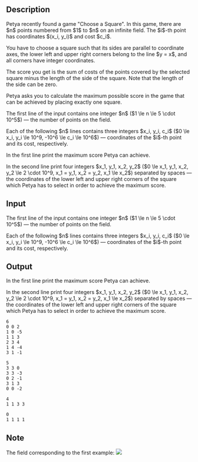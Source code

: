 ## Description

<div><p>Petya recently found a game "Choose a Square". In this game, there are $n$ points numbered from $1$ to $n$ on an infinite field. The $i$-th point has coordinates $(x_i, y_i)$ and cost $c_i$.</p><p>You have to choose a square such that its sides are parallel to coordinate axes, the lower left and upper right corners belong to the line $y = x$, and all corners have integer coordinates.</p><p>The score you get is the sum of costs of the points covered by the selected square minus the length of the side of the square. Note that the length of the side can be zero.</p><p>Petya asks you to calculate the maximum possible score in the game that can be achieved by placing exactly one square.</p></div><div class="input-specification"><p>The first line of the input contains one integer $n$ ($1 \le n \le 5 \cdot 10^5$) — the number of points on the field.</p><p>Each of the following $n$ lines contains three integers $x_i, y_i, c_i$ ($0 \le x_i, y_i \le 10^9, -10^6 \le c_i \le 10^6$) — coordinates of the $i$-th point and its cost, respectively.</p></div><div class="output-specification"><p>In the first line print the maximum score Petya can achieve.</p><p>In the second line print four integers $x_1, y_1, x_2, y_2$ ($0 \le x_1, y_1, x_2, y_2 \le 2 \cdot 10^9, x_1 = y_1, x_2 = y_2, x_1 \le x_2$) separated by spaces — the coordinates of the lower left and upper right corners of the square which Petya has to select in order to achieve the maximum score.</p></div>

## Input

<p>The first line of the input contains one integer $n$ ($1 \le n \le 5 \cdot 10^5$) — the number of points on the field.</p><p>Each of the following $n$ lines contains three integers $x_i, y_i, c_i$ ($0 \le x_i, y_i \le 10^9, -10^6 \le c_i \le 10^6$) — coordinates of the $i$-th point and its cost, respectively.</p>

## Output

<p>In the first line print the maximum score Petya can achieve.</p><p>In the second line print four integers $x_1, y_1, x_2, y_2$ ($0 \le x_1, y_1, x_2, y_2 \le 2 \cdot 10^9, x_1 = y_1, x_2 = y_2, x_1 \le x_2$) separated by spaces — the coordinates of the lower left and upper right corners of the square which Petya has to select in order to achieve the maximum score.</p>





```input1
6
0 0 2
1 0 -5
1 1 3
2 3 4
1 4 -4
3 1 -1
```




```input2
5
3 3 0
3 3 -3
0 2 -1
3 1 3
0 0 -2
```




```output1
4
1 1 3 3
```




```output2
0
1 1 1 1
```



## Note

<p>The field corresponding to the first example: <img class="tex-graphics" src="file://utLjAe1b.png" style="max-width: 100.0%;max-height: 100.0%;"></p>
